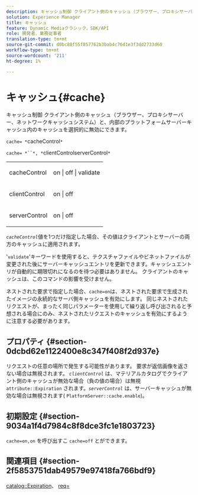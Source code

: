 ```yaml
---
description: キャッシュ制御 クライアント側のキャッシュ（ブラウザー、プロキシサーバー、ネットワークキャッシュシステム）と、内部のプラットフォームサーバーキャッシュ内のキャッシュを選択的に無効にできます。
solution: Experience Manager
title: キャッシュ
feature: Dynamic Mediaクラシック，SDK/API
role: 開発者、業務従事者
translation-type: tm+mt
source-git-commit: d0bc88f55f857762b3bab4c76d1e3f3dd2733d60
workflow-type: tm+mt
source-wordcount: '211'
ht-degree: 1%

---
```



# キャッシュ{#cache}

キャッシュ制御 クライアント側のキャッシュ（ブラウザー、プロキシサーバー、ネットワークキャッシュシステム）と、内部のプラットフォームサーバーキャッシュ内のキャッシュを選択的に無効にできます。

`cache= *`cacheControl`*`

`cache= *``*, *`clientControlserverControl`*`

<table id="simpletable_CBB5DFBD48B444A4AA806B11299BC43E"> 
 <tr class="strow"> 
  <td class="stentry"> <p><span class="varname"> cacheControl</span> </p> </td> 
  <td class="stentry"> <p>on | off | validate </p></td> 
 </tr> 
 <tr class="strow"> 
  <td class="stentry"> <p><span class="varname"> clientControl  </span> </p> </td> 
  <td class="stentry"> <p>on | off </p></td> 
 </tr> 
 <tr class="strow"> 
  <td class="stentry"> <p><span class="varname"> serverControl  </span> </p></td> 
  <td class="stentry"> <p>on | off </p></td> 
 </tr> 
</table>

*`cacheControl`*&#x200B;値を1つだけ指定した場合、その値はクライアントとサーバーの両方のキャッシュに適用されます。

&#39;`validate`&#39;キーワードを使用すると、テクスチャファイルやビネットファイルが変更された後にサーバーキャッシュエントリを更新できます。キャッシュエントリが自動的に期限切れになるのを待つ必要はありません。 クライアントのキャッシュは、このコマンドの影響を受けません。

ネストされた要求で指定した場合、`cache=on`は、ネストされた要求で生成されたイメージの永続的なサーバ側キャッシュを有効にします。 同じネストされたリクエストが、まったく同じパラメーターを使用して繰り返し呼び出されると予想される場合にのみ、ネストされたリクエストのキャッシュを有効にするように注意する必要があります。

## プロパティ {#section-0dcbd62e1122400e8c347f408f2d937e}

リクエストの任意の場所で発生する可能性があります。 要求が返信画像を返さない場合は無視されます。 *`clientControl`* は、マテリアルカタログでクライアント側のキャッシュが無効な場合（負の値の場合）は無視 `attribute::Expiration` されます。*`serverControl`* は、サーバーキャッシュが無効な場合は無視されます(  `PlatformServer::cache.enable`)。

## 初期設定 {#section-9034a1f4d7984c8f8dce3fc1e1803723}

`cache=on,on` を呼び出すこ `cache=off` とができます。

## 関連項目 {#section-2f5853751dab49579e97418fa766bdf9}

[catalog::Expiration](../../../../../ir-api/material-cat/image-rendering-api-ref/c-ir-material-catalog/c-ir-material-data-reference/r-ir-expiration-dataref.md#reference-5e93943abff54c93bf85aae3b911a3ce)、 [req=](../../../../../ir-api/http-protocol/image-rendering-api-ref/c-ir-http-protocol-ref/c-ir-http-protocol-command-reference/r-ir-req.md#reference-792b1a663fb64261bd2de2a209b847fb)
